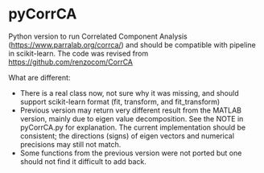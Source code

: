 # pyCorrCA
Python version to run Correlated Component Analysis (https://www.parralab.org/corrca/) and should be compatible with pipeline in scikit-learn. The code was revised from https://github.com/renzocom/CorrCA

What are different:
* There is a real class now, not sure why it was missing, and should support scikit-learn format (fit, transform, and fit_transform)
* Previous version may return very different result from the MATLAB version, mainly due to eigen value decomposition. See the NOTE in pyCorrCA.py for explanation. The current implementation should be consistent; the directions (signs) of eigen vectors and numerical precisions may still not match.
* Some functions from the previous version were not ported but one should not find it difficult to add back.
